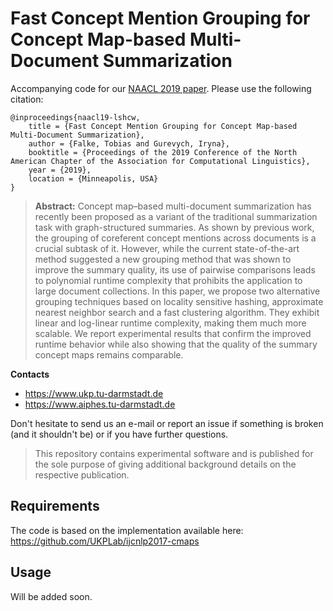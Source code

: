 
# Fast Concept Mention Grouping for Concept Map-based Multi-Document Summarization

Accompanying code for our [NAACL 2019 paper](https://tubiblio.ulb.tu-darmstadt.de/111692/). Please use the following citation:

```
@inproceedings{naacl19-lshcw,
	title = {Fast Concept Mention Grouping for Concept Map-based Multi-Document Summarization},
	author = {Falke, Tobias and Gurevych, Iryna},
	booktitle = {Proceedings of the 2019 Conference of the North American Chapter of the Association for Computational Linguistics},
	year = {2019},
	location = {Minneapolis, USA}
}
```

> **Abstract:** Concept map–based multi-document summarization has recently been proposed as a variant of the traditional summarization task with graph-structured summaries. As shown by previous work, the grouping of coreferent concept mentions across documents is a crucial subtask of it. However, while the current state-of-the-art method suggested a new grouping method that was shown to improve the summary quality, its use of pairwise comparisons leads to polynomial runtime complexity that prohibits the application to large document collections. In this paper, we propose two alternative grouping techniques based on locality sensitive hashing, approximate nearest neighbor search and a fast clustering algorithm. They exhibit linear and log-linear runtime complexity, making them much more scalable. We report experimental results that confirm the improved runtime behavior while also showing that the quality of the summary concept maps remains comparable.

**Contacts** 
  * https://www.ukp.tu-darmstadt.de
  * https://www.aiphes.tu-darmstadt.de

Don't hesitate to send us an e-mail or report an issue if something is broken (and it shouldn't be) or if you have further questions.

> This repository contains experimental software and is published for the sole purpose of giving additional background details on the respective publication. 

## Requirements

The code is based on the implementation available here: https://github.com/UKPLab/ijcnlp2017-cmaps


## Usage

Will be added soon.

